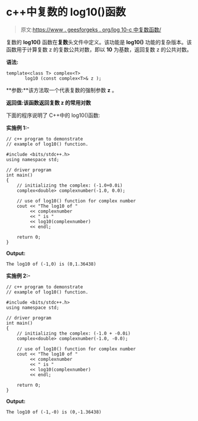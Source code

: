 # c++中复数的 log10()函数

> 原文:[https://www . geesforgeks . org/log 10-c 中复数函数/](https://www.geeksforgeeks.org/log10-function-for-complex-number-in-c/)

复数的 **log10()** 函数在**复数**头文件中定义。该功能是 **log10()** 功能的复杂版本。该函数用于计算复数 z 的复数公共对数，即以 **10** 为基数，返回复数 z 的公共对数。

**语法:**

```
template<class T> complex<T> 
       log10 (const complex<T>& z );

```

**参数:**该方法取一个代表复数的强制参数 **z** 。

**返回值:**该函数返回复数 z 的**常用对数**

下面的程序说明了 C++中的 log10()函数:

**实施例 1:-**

```
// c++ program to demonstrate
// example of log10() function.

#include <bits/stdc++.h>
using namespace std;

// driver program
int main()
{
    // initializing the complex: (-1.0+0.0i)
    complex<double> complexnumber(-1.0, 0.0);

    // use of log10() function for complex number
    cout << "The log10 of "
         << complexnumber
         << " is "
         << log10(complexnumber)
         << endl;

    return 0;
}
```

**Output:**

```
The log10 of (-1,0) is (0,1.36438)

```

**实施例 2:-**

```
// c++ program to demonstrate
// example of log10() function.

#include <bits/stdc++.h>
using namespace std;

// driver program
int main()
{
    // initializing the complex: (-1.0 + -0.0i)
    complex<double> complexnumber(-1.0, -0.0);

    // use of log10() function for complex number
    cout << "The log10 of "
         << complexnumber
         << " is "
         << log10(complexnumber)
         << endl;

    return 0;
}
```

**Output:**

```
The log10 of (-1,-0) is (0,-1.36438)

```